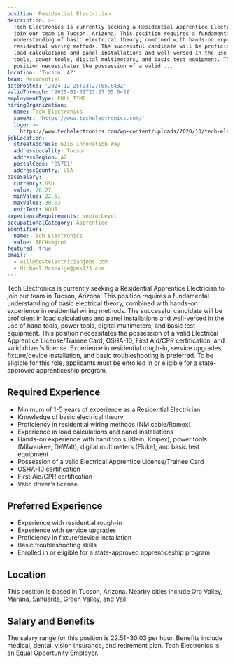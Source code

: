 ```yaml
---
position: Residential Electrician
description: >-
  Tech Electronics is currently seeking a Residential Apprentice Electrician to
  join our team in Tucson, Arizona. This position requires a fundamental
  understanding of basic electrical theory, combined with hands-on experience in
  residential wiring methods. The successful candidate will be proficient in
  load calculations and panel installations and well-versed in the use of hand
  tools, power tools, digital multimeters, and basic test equipment. This
  position necessitates the possession of a valid ...
location: 'Tucson, AZ'
team: Residential
datePosted: '2024-12-25T23:27:05.043Z'
validThrough: '2025-01-31T23:27:05.043Z'
employmentType: FULL_TIME
hiringOrganization:
  name: Tech Electronics
  sameAs: 'https://www.techelectronics.com/'
  logo: >-
    https://www.techelectronics.com/wp-content/uploads/2020/10/tech-electronics-logo.png
jobLocation:
  streetAddress: 6116 Innovation Way
  addressLocality: Tucson
  addressRegion: AZ
  postalCode: '85701'
  addressCountry: USA
baseSalary:
  currency: USD
  value: 26.27
  minValue: 22.51
  maxValue: 30.03
  unitText: HOUR
experienceRequirements: seniorLevel
occupationalCategory: Apprentice
identifier:
  name: Tech Electronics
  value: TECHvmjrut
featured: true
email:
  - will@bestelectricianjobs.com
  - Michael.Mckeaige@pes123.com
---
```




Tech Electronics is currently seeking a Residential Apprentice Electrician to join our team in Tucson, Arizona. This position requires a fundamental understanding of basic electrical theory, combined with hands-on experience in residential wiring methods. The successful candidate will be proficient in load calculations and panel installations and well-versed in the use of hand tools, power tools, digital multimeters, and basic test equipment. This position necessitates the possession of a valid Electrical Apprentice License/Trainee Card, OSHA-10, First Aid/CPR certification, and valid driver's license. Experience in residential rough-in, service upgrades, fixture/device installation, and basic troubleshooting is preferred. To be eligible for this role, applicants must be enrolled in or eligible for a state-approved apprenticeship program.

## Required Experience

- Minimum of 1-5 years of experience as a Residential Electrician
- Knowledge of basic electrical theory
- Proficiency in residential wiring methods (NM cable/Romex)
- Experience in load calculations and panel installations
- Hands-on experience with hand tools (Klein, Knipex), power tools (Milwaukee, DeWalt), digital multimeters (Fluke), and basic test equipment
- Possession of a valid Electrical Apprentice License/Trainee Card
- OSHA-10 certification
- First Aid/CPR certification
- Valid driver's license

## Preferred Experience

- Experience with residential rough-in
- Experience with service upgrades
- Proficiency in fixture/device installation
- Basic troubleshooting skills
- Enrolled in or eligible for a state-approved apprenticeship program

## Location

This position is based in Tucson, Arizona. Nearby cities include Oro Valley, Marana, Sahuarita, Green Valley, and Vail.

## Salary and Benefits

The salary range for this position is $22.51-$30.03 per hour. Benefits include medical, dental, vision insurance, and retirement plan. Tech Electronics is an Equal Opportunity Employer.